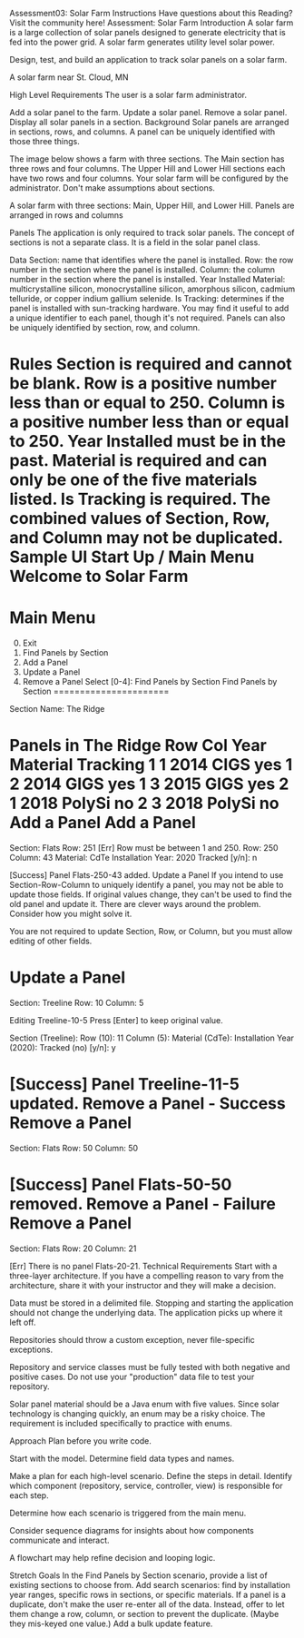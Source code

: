 Assessment03: Solar Farm Instructions
Have questions about this Reading? Visit the community here!
Assessment: Solar Farm
Introduction
A solar farm is a large collection of solar panels designed to generate electricity that is fed into the power grid. A solar farm generates utility level solar power.

Design, test, and build an application to track solar panels on a solar farm.

A solar farm near St. Cloud, MN

High Level Requirements
The user is a solar farm administrator.

Add a solar panel to the farm.
Update a solar panel.
Remove a solar panel.
Display all solar panels in a section.
Background
Solar panels are arranged in sections, rows, and columns. A panel can be uniquely identified with those three things.

The image below shows a farm with three sections. The Main section has three rows and four columns. The Upper Hill and Lower Hill sections each have two rows and four columns. Your solar farm will be configured by the administrator. Don't make assumptions about sections.

A solar farm with three sections: Main, Upper Hill, and Lower Hill. Panels are arranged in rows and columns

Panels
The application is only required to track solar panels. The concept of sections is not a separate class. It is a field in the solar panel class.

Data
Section: name that identifies where the panel is installed.
Row: the row number in the section where the panel is installed.
Column: the column number in the section where the panel is installed.
Year Installed
Material: multicrystalline silicon, monocrystalline silicon, amorphous silicon, cadmium telluride, or copper indium gallium selenide.
Is Tracking: determines if the panel is installed with sun-tracking hardware.
You may find it useful to add a unique identifier to each panel, though it's not required. Panels can also be uniquely identified by section, row, and column.

Rules
Section is required and cannot be blank.
Row is a positive number less than or equal to 250.
Column is a positive number less than or equal to 250.
Year Installed must be in the past.
Material is required and can only be one of the five materials listed.
Is Tracking is required.
The combined values of Section, Row, and Column may not be duplicated.
Sample UI
Start Up / Main Menu
Welcome to Solar Farm
=====================

Main Menu
=========
0. Exit
1. Find Panels by Section
2. Add a Panel
3. Update a Panel
4. Remove a Panel
Select [0-4]:
Find Panels by Section
Find Panels by Section
======================

Section Name: The Ridge

Panels in The Ridge
Row Col Year Material Tracking
  1   1 2014     CIGS      yes
  1   2 2014     GIGS      yes
  1   3 2015     GIGS      yes
  2   1 2018   PolySi       no
  2   3 2018   PolySi       no
Add a Panel
Add a Panel
===========

Section: Flats
Row: 251
[Err]
Row must be between 1 and 250.
Row: 250
Column: 43
Material: CdTe
Installation Year: 2020
Tracked [y/n]: n

[Success] 
Panel Flats-250-43 added.
Update a Panel
If you intend to use Section-Row-Column to uniquely identify a panel, you may not be able to update those fields. If original values change, they can't be used to find the old panel and update it. There are clever ways around the problem. Consider how you might solve it.

You are not required to update Section, Row, or Column, but you must allow editing of other fields.

Update a Panel
==============

Section: Treeline
Row: 10
Column: 5

Editing Treeline-10-5
Press [Enter] to keep original value.

Section (Treeline):
Row (10): 11
Column (5):
Material (CdTe):
Installation Year (2020):
Tracked (no) [y/n]: y

[Success] 
Panel Treeline-11-5 updated.
Remove a Panel - Success
Remove a Panel
==============

Section: Flats
Row: 50
Column: 50

[Success] 
Panel Flats-50-50 removed.
Remove a Panel - Failure
Remove a Panel
==============

Section: Flats
Row: 20
Column: 21

[Err] 
There is no panel Flats-20-21.
Technical Requirements
Start with a three-layer architecture. If you have a compelling reason to vary from the architecture, share it with your instructor and they will make a decision.

Data must be stored in a delimited file. Stopping and starting the application should not change the underlying data. The application picks up where it left off.

Repositories should throw a custom exception, never file-specific exceptions.

Repository and service classes must be fully tested with both negative and positive cases. Do not use your "production" data file to test your repository.

Solar panel material should be a Java enum with five values. Since solar technology is changing quickly, an enum may be a risky choice. The requirement is included specifically to practice with enums.

Approach
Plan before you write code.

Start with the model. Determine field data types and names.

Make a plan for each high-level scenario. Define the steps in detail. Identify which component (repository, service, controller, view) is responsible for each step.

Determine how each scenario is triggered from the main menu.

Consider sequence diagrams for insights about how components communicate and interact.

A flowchart may help refine decision and looping logic.

Stretch Goals
In the Find Panels by Section scenario, provide a list of existing sections to choose from.
Add search scenarios: find by installation year ranges, specific rows in sections, or specific materials.
If a panel is a duplicate, don't make the user re-enter all of the data. Instead, offer to let them change a row, column, or section to prevent the duplicate. (Maybe they mis-keyed one value.)
Add a bulk update feature.